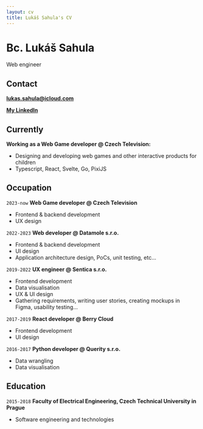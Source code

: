 ```yaml
---
layout: cv
title: Lukáš Sahula's CV
---
```


# Bc. Lukáš Sahula

Web engineer

## Contact

**<span style="color:#6495ed">[lukas.sahula@icloud.com](mailto:lukas.sahula@icloud.com)</span>**

**<span style="color:#6495ed">[My LinkedIn](https://www.linkedin.com/in/luk%C3%A1%C5%A1-sahula-3932971b7/)</span>**

## Currently

**Working as a Web Game developer @ Czech Television:**

- Designing and developing web games and other interactive products for children
- Typescript, React, Svelte, Go, PixiJS

## Occupation

`2023-now`
**Web Game developer @ Czech Television**

- Frontend & backend development
- UX design

`2022-2023`
**Web developer @ Datamole s.r.o.**

- Frontend & backend development
- UI design
- Application architecture design, PoCs, unit testing, etc...

`2019-2022`
**UX engineer @ Sentica s.r.o.**

- Frontend development
- Data visualisation
- UX & UI design
- Gathering requirements, writing user stories, creating mockups in Figma, usability testing...

`2017-2019`
**React developer @ Berry Cloud**

- Frontend development
- UI design

`2016-2017`
**Python developer @ Querity s.r.o.**

- Data wrangling
- Data visualisation

## Education

`2015-2018`
**Faculty of Electrical Engineering, Czech Technical University in Prague**

- Software engineering and technologies
